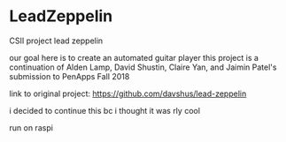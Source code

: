 # LeadZeppelin
CSII project lead zeppelin

our goal here is to create an automated guitar player
this project is a continuation of Alden Lamp, David Shustin, Claire Yan, and Jaimin Patel's submission to PenApps Fall 2018

link to original project: https://github.com/davshus/lead-zeppelin

i decided to continue this bc i thought it was rly cool

run on raspi